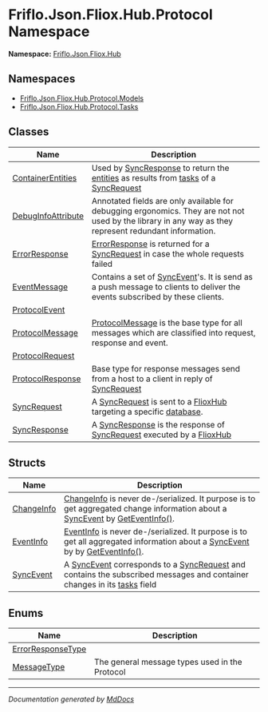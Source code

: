 ﻿<!--  
  <auto-generated>   
    The contents of this file were generated by a tool.  
    Changes to this file may be list if the file is regenerated  
  </auto-generated>   
-->

# Friflo.Json.Fliox.Hub.Protocol Namespace

**Namespace:** [Friflo.Json.Fliox.Hub](../index.md)  

## Namespaces

- [Friflo.Json.Fliox.Hub.Protocol.Models](Models/index.md)
- [Friflo.Json.Fliox.Hub.Protocol.Tasks](Tasks/index.md)

## Classes

| Name                                              | Description                                                                                                                                                                                                |
| ------------------------------------------------- | ---------------------------------------------------------------------------------------------------------------------------------------------------------------------------------------------------------- |
| [ContainerEntities](ContainerEntities/index.md)   | Used by [SyncResponse](SyncResponse/index.md) to return the [entities](ContainerEntities/fields/entities.md) as results from [tasks](SyncRequest/fields/tasks.md) of a [SyncRequest](SyncRequest/index.md) |
| [DebugInfoAttribute](DebugInfoAttribute/index.md) | Annotated fields are only available for debugging ergonomics. They are not not used by the library in any way as they represent redundant information.                                                     |
| [ErrorResponse](ErrorResponse/index.md)           | [ErrorResponse](ErrorResponse/index.md) is returned for a [SyncRequest](SyncRequest/index.md) in case the whole requests failed                                                                            |
| [EventMessage](EventMessage/index.md)             | Contains a set of [SyncEvent](SyncEvent/index.md)'s. It is send as a push message to clients to deliver the events subscribed by these clients.                                                            |
| [ProtocolEvent](ProtocolEvent/index.md)           |                                                                                                                                                                                                            |
| [ProtocolMessage](ProtocolMessage/index.md)       | [ProtocolMessage](ProtocolMessage/index.md) is the base type for all messages which are classified into request, response and event.                                                                       |
| [ProtocolRequest](ProtocolRequest/index.md)       |                                                                                                                                                                                                            |
| [ProtocolResponse](ProtocolResponse/index.md)     | Base type for response messages send from a host to a client in reply of [SyncRequest](SyncRequest/index.md)                                                                                               |
| [SyncRequest](SyncRequest/index.md)               | A [SyncRequest](SyncRequest/index.md) is sent to a [FlioxHub](../Host/FlioxHub/index.md) targeting a specific [database](SyncRequest/fields/database.md).                                                  |
| [SyncResponse](SyncResponse/index.md)             | A [SyncResponse](SyncResponse/index.md) is the response of [SyncRequest](SyncRequest/index.md) executed by a [FlioxHub](../Host/FlioxHub/index.md)                                                         |

## Structs

| Name                              | Description                                                                                                                                                                                                                 |
| --------------------------------- | --------------------------------------------------------------------------------------------------------------------------------------------------------------------------------------------------------------------------- |
| [ChangeInfo](ChangeInfo/index.md) | [ChangeInfo](ChangeInfo/index.md) is never de\-\/serialized.             It purpose is to get aggregated change information about a [SyncEvent](SyncEvent/index.md) by [GetEventInfo()](SyncEvent/methods/GetEventInfo.md). |
| [EventInfo](EventInfo/index.md)   | [EventInfo](EventInfo/index.md) is never de\-\/serialized.             It purpose is to get all aggregated information about a [SyncEvent](SyncEvent/index.md) by  by [GetEventInfo()](SyncEvent/methods/GetEventInfo.md).  |
| [SyncEvent](SyncEvent/index.md)   | A [SyncEvent](SyncEvent/index.md) corresponds to a [SyncRequest](SyncRequest/index.md) and contains the subscribed messages and container changes in its [tasks](SyncEvent/fields/tasks.md) field                           |

## Enums

| Name                                            | Description                                    |
| ----------------------------------------------- | ---------------------------------------------- |
| [ErrorResponseType](ErrorResponseType/index.md) |                                                |
| [MessageType](MessageType/index.md)             | The general message types used in the Protocol |

___

*Documentation generated by [MdDocs](https://github.com/ap0llo/mddocs)*
